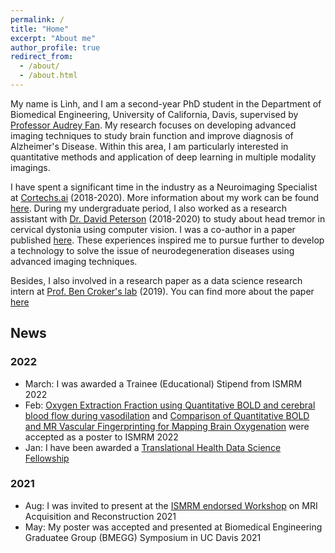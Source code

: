 ```yaml
---
permalink: /
title: "Home"
excerpt: "About me"
author_profile: true
redirect_from: 
  - /about/
  - /about.html
---
```


My name is Linh, and I am a second-year PhD student in the Department of Biomedical Engineering, University of California, Davis, supervised by [Professor Audrey Fan](https://fanlab.engineering.ucdavis.edu). My research focuses on developing advanced imaging techniques to study brain function and improve diagnosis of Alzheimer's Disease. Within this area, I am particularly interested in quantitative methods and application of deep learning in multiple modality imagings. 

I have spent a significant time in the industry as a Neuroimaging Specialist at [Cortechs.ai](https://www.cortechs.ai) (2018-2020). More information about my work can be found [here](https://linhnnle.github.io/talks/). During my undergraduate period, I also worked as a research assistant with [Dr. David Peterson](https://cnc.ucsd.edu) (2018-2020) to study about head tremor in cervical dystonia using computer vision. I was a co-author in a paper published [here](hhttps://www.sciencedirect.com/science/article/pii/S0022510X22000132). These experiences inspired me to pursue further to develop a technology to solve the issue of neurodegeneration diseases using advanced imaging techniques.

 Besides, I also involved in a research paper as a data science research intern at [Prof. Ben Croker's lab](https://www.crokerlab.com/home) (2019). You can find more about the paper [here](https://www.jci.org/articles/view/147076)

## News

### 2022
- March: I was awarded a Trainee (Educational) Stipend from ISMRM 2022
- Feb: [Oxygen Extraction Fraction using Quantitative BOLD and cerebral blood flow during vasodilation](https://submissions.mirasmart.com/ISMRM2022/Itinerary/ConferenceMatrixEventDetail.aspx?ses=G-144) and [Comparison of Quantitative BOLD and MR Vascular Fingerprinting for Mapping Brain Oxygenation](https://submissions.mirasmart.com/ISMRM2022/Itinerary/ConferenceMatrixEventDetail.aspx?ses=G-144) were accepted as a poster to ISMRM 2022
- Jan: I have been awarded a [Translational Health Data Science Fellowship](https://datalab.ucdavis.edu/2021/12/17/announcing-2022-translational-health-data-science-fellows/)

### 2021
- Aug: I was invited to present at the [ISMRM endorsed Workshop](https://mriworkshop.mgh.harvard.edu/workshop-program/) on MRI Acquisition and Reconstruction 2021
- May: My poster was accepted and presented at Biomedical Engineering Graduatee Group (BMEGG) Symposium in UC Davis 2021